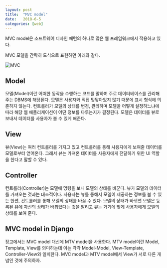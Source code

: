 ```yaml
---
layout: post
title:  "MVC model"
date:   2018-6-5
categories: [web]
---
```


<p class="intro"><span class="dropcap">M</span>VC model은 소프트웨어 디자인 패턴의 하나로 많은 웹 프레임워크에서 적용하고 있다.</p>

MVC 모델을 간략히 도식으로 표현하면 아래와 같다.

![MVC](https://upload.wikimedia.org/wikipedia/commons/thumb/5/53/Router-MVC-DB.svg/300px-Router-MVC-DB.svg.png)

## Model

모델(Model)이란 어떠한 동작을 수행하는 코드를 말하며 주로 데이터베이스를 관리해주는 DBMS에 해당된다. 모델은 사용자와 직접 맞닿아있지 않기 때문에 표시 형식에 의존하지 않는다. 컨트롤러가 모델의 상태를 변경, 관리하며 모델을 어떻게 설정하느냐에 따라 해당 웹 애플리케이션이 어떤 정보를 다루는지가 결정된다. 모델은 데이터를 뷰로 보내서 데이터를 사용자가 볼 수 있게 해준다.

## View

뷰(View)는 여러 컨트롤러를 가지고 있고 컨트롤러를 통해 사용자에게 보여줄 데이터를 모델로부터 얻어온다. 그래서 뷰는 가져온 데이터를 사용자에게 전달하기 위한 UI 역할을 한다고 말할 수 있다.

## Controller

컨트롤러(Controller)는 모델에 명령을 보내 모델의 상태를 바꾼다. 뷰가 모델의 데이터를 가져오는 것과는 대조적이다. 사용자는 뷰를 통해서 모델이 제공하는 정보를 볼 수 있는 한편, 컨트롤러를 통해 모델의 상태를 바꿀 수 있다. 모델의 상태가 바뀌면 모델은 등록된 뷰에 자신의 상태가 바뀌었다는 것을 알리고 뷰는 거기에 맞게 사용자에게 모델의 상태를 보여 준다.

## MVC model in Django

장고에서는 MVC model 대신에 MTV model을 사용한다. MTV model이란 Model, Template, View를 의미하는데 이는 각각 Model-Model, View-Template, Controller-View와 일치한다. MVC model과 MTV model에서 View가 서로 다른 개념인 것에 주의하자.

